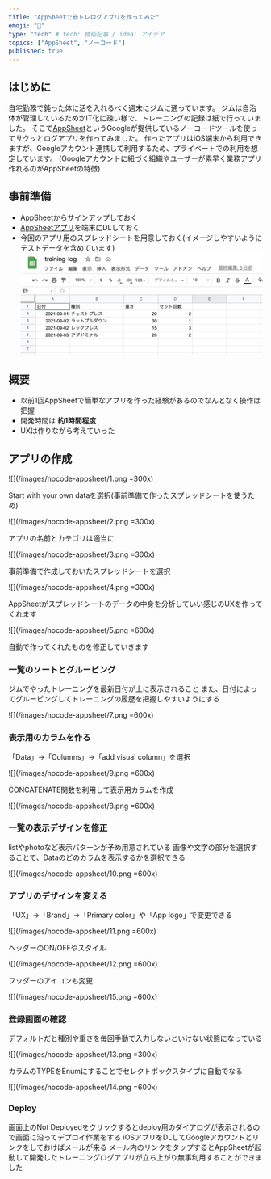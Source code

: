 ```yaml
---
title: "AppSheetで筋トレログアプリを作ってみた"
emoji: "🍓"
type: "tech" # tech: 技術記事 / idea: アイデア
topics: ["AppSheet", "ノーコード"]
published: true
---
```


## はじめに

自宅勤務で鈍った体に活を入れるべく週末にジムに通っています。
ジムは自治体が管理しているためかIT化に疎い様で、トレーニングの記録は紙で行っていました。
そこで[AppSheet](https://www.appsheet.com/)というGoogleが提供しているノーコードツールを使ってサクッとログアプリを作ってみました。
作ったアプリはiOS端末から利用できますが、Googleアカウント連携して利用するため、プライベートでの利用を想定しています。
(Googleアカウントに紐づく組織やユーザーが素早く業務アプリ作れるのがAppSheetの特徴)

## 事前準備

- [AppSheet](https://www.appsheet.com/)からサインアップしておく
- [AppSheetアプリ](https://apps.apple.com/jp/app/appsheet/id732548900)を端末にDLしておく
- 今回のアプリ用のスプレッドシートを用意しておく(イメージしやすいようにテストデータを含めています)
  ![](/images/nocode-appsheet/6.png)

## 概要

- 以前1回AppSheetで簡単なアプリを作った経験があるのでなんとなく操作は把握
- 開発時間は **約1時間程度**
- UXは作りながら考えていった


## アプリの作成

![](/images/nocode-appsheet/1.png =300x)

Start with your own dataを選択(事前準備で作ったスプレッドシートを使うため)

![](/images/nocode-appsheet/2.png =300x)

アプリの名前とカテゴリは適当に

![](/images/nocode-appsheet/3.png =300x)

事前準備で作成しておいたスプレッドシートを選択

![](/images/nocode-appsheet/4.png =300x)

AppSheetがスプレッドシートのデータの中身を分析していい感じのUXを作ってくれます

![](/images/nocode-appsheet/5.png =600x)

自動で作ってくれたものを修正していきます

### 一覧のソートとグルーピング

ジムでやったトレーニングを最新日付が上に表示されること
また、日付によってグルーピングしてトレーニングの履歴を把握しやすいようにする

![](/images/nocode-appsheet/7.png =600x)

### 表示用のカラムを作る

「Data」→「Columns」→「add visual column」を選択

![](/images/nocode-appsheet/9.png =600x)

CONCATENATE関数を利用して表示用カラムを作成

![](/images/nocode-appsheet/8.png =600x)

### 一覧の表示デザインを修正

listやphotoなど表示パターンが予め用意されている
画像や文字の部分を選択することで、Dataのどのカラムを表示するかを選択できる

![](/images/nocode-appsheet/10.png =600x)

### アプリのデザインを変える

「UX」→「Brand」→「Primary color」や「App logo」で変更できる

![](/images/nocode-appsheet/11.png =600x)

ヘッダーのON/OFFやスタイル

![](/images/nocode-appsheet/12.png =600x)

フッダーのアイコンも変更

![](/images/nocode-appsheet/15.png =600x)

### 登録画面の確認

デフォルトだと種別や重さを毎回手動で入力しないといけない状態になっている

![](/images/nocode-appsheet/13.png =300x)

カラムのTYPEをEnumにすることでセレクトボックスタイプに自動でなる

![](/images/nocode-appsheet/14.png =600x)

### Deploy

画面上のNot Deployedをクリックするとdeploy用のダイアログが表示されるので画面に沿ってデプロイ作業をする
iOSアプリをDLしてGoogleアカウントとリンクをしておけばメールが来る
メール内のリンクをタップするとAppSheetが起動して開発したトレーニングログアプリが立ち上がり無事利用することができました
